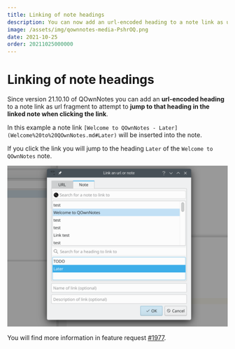 ```yaml
---
title: Linking of note headings
description: You can now add an url-encoded heading to a note link as url fragment to attempt to jump to that heading in the linked note when clicking the link.
image: /assets/img/qownnotes-media-PshrOQ.png
date: 2021-10-25
order: 20211025000000
---
```


# Linking of note headings

<BlogDate v-bind:fm="$frontmatter" />

Since version 21.10.10 of QOwnNotes you can add an **url-encoded heading** to a note link as url fragment to
attempt to **jump to that heading in the linked note when clicking the link**.

In this example a note link `[Welcome to QOwnNotes - Later](Welcome%20to%20QOwnNotes.md#Later)` will be inserted into the note.

If you click the link you will jump to the heading `Later` of the `Welcome to QOwnNotes` note.

![linking](./media/qownnotes-media-PshrOQ.png)

You will find more information in feature request [#1977](https://github.com/pbek/QOwnNotes/issues/1977).
